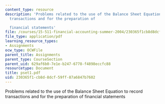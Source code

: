 ```yaml
---
content_type: resource
description: 'Problems related to the use of the Balance Sheet Equation to record
  transactions and for the preparation of

  financial statements'
file: /courses/15-511-financial-accounting-summer-2004/230365f1cb8d8dcf59ff87a6847b7602_pset1.pdf
file_type: application/pdf
learning_resource_types:
- Assignments
ocw_type: OCWFile
parent_title: Assignments
parent_type: CourseSection
parent_uid: 629af6b0-7e1e-b247-6778-f4898eccfc88
resourcetype: Document
title: pset1.pdf
uid: 230365f1-cb8d-8dcf-59ff-87a6847b7602
---
```

Problems related to the use of the Balance Sheet Equation to record transactions and for the preparation of
financial statements

